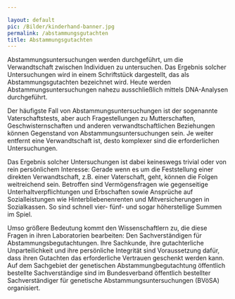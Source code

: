 ```yaml
---

layout: default
pic: /Bilder/kinderhand-banner.jpg
permalink: /abstammungsgutachten
title: Abstammungsgutachten
---
```


Abstammungsuntersuchungen werden durchgeführt, um die Verwandtschaft zwischen Individuen zu untersuchen. Das Ergebnis solcher Untersuchungen wird in einem Schriftstück dargestellt, das als Abstammungsgutachten bezeichnet wird. Heute werden Abstammungsuntersuchungen nahezu ausschließlich mittels DNA-Analysen durchgeführt.

Der häufigste Fall von Abstammungsuntersuchungen ist der sogenannte Vaterschaftstests, aber auch Fragestellungen zu Mutterschaften, Geschwisternschaften und anderen verwandtschaftlichen Beziehungen können Gegenstand von Abstammungsuntersuchungen sein. Je weiter entfernt eine Verwandtschaft ist, desto komplexer sind die erforderlichen Untersuchungen.

Das Ergebnis solcher Untersuchungen ist dabei keineswegs trivial oder von rein persönlichem Interesse: Gerade wenn es um die Feststellung einer direkten Verwandtschaft, z.B. einer Vaterschaft, geht, können die Folgen weitreichend sein. Betroffen sind Vermögensfragen wie gegenseitige Unterhaltverpflichtungen und Erbschaften sowie Ansprüche auf Sozialleistungen wie Hinterbliebenenrenten und Mitversicherungen in Sozialkassen. So sind schnell vier- fünf- und sogar höherstellige Summen im Spiel.

Umso größere Bedeutung kommt den Wissenschaftlern zu, die diese Fragen in ihren Laboratorien bearbeiten: Den Sachverständigen für Abstammungsbegutachtungen. Ihre Sachkunde, ihre gutachterliche Unparteilichkeit und ihre persönliche Integrität sind Voraussetzung dafür, dass ihren Gutachten das erforderliche Vertrauen geschenkt werden kann. Auf dem Sachgebiet der genetischen Abstammungbegutachtung öffentlich bestellte Sachverständige sind im Bundesverband öffentlich bestellter Sachverständiger für genetische Abstammungsuntersuchungen (BVöSA) organisiert.
